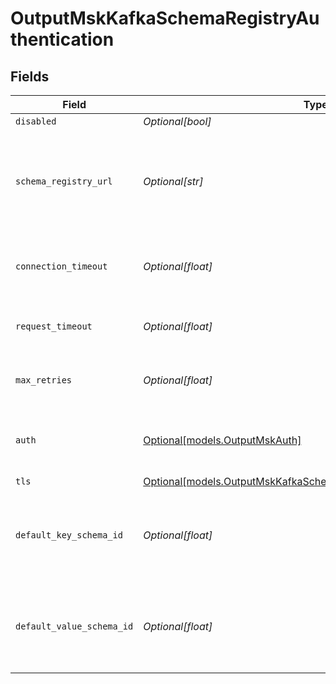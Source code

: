 # OutputMskKafkaSchemaRegistryAuthentication


## Fields

| Field                                                                                                                                | Type                                                                                                                                 | Required                                                                                                                             | Description                                                                                                                          |
| ------------------------------------------------------------------------------------------------------------------------------------ | ------------------------------------------------------------------------------------------------------------------------------------ | ------------------------------------------------------------------------------------------------------------------------------------ | ------------------------------------------------------------------------------------------------------------------------------------ |
| `disabled`                                                                                                                           | *Optional[bool]*                                                                                                                     | :heavy_minus_sign:                                                                                                                   | N/A                                                                                                                                  |
| `schema_registry_url`                                                                                                                | *Optional[str]*                                                                                                                      | :heavy_minus_sign:                                                                                                                   | URL for accessing the Confluent Schema Registry. Example: http://localhost:8081. To connect over TLS, use https instead of http.     |
| `connection_timeout`                                                                                                                 | *Optional[float]*                                                                                                                    | :heavy_minus_sign:                                                                                                                   | Maximum time to wait for a Schema Registry connection to complete successfully                                                       |
| `request_timeout`                                                                                                                    | *Optional[float]*                                                                                                                    | :heavy_minus_sign:                                                                                                                   | Maximum time to wait for the Schema Registry to respond to a request                                                                 |
| `max_retries`                                                                                                                        | *Optional[float]*                                                                                                                    | :heavy_minus_sign:                                                                                                                   | Maximum number of times to try fetching schemas from the Schema Registry                                                             |
| `auth`                                                                                                                               | [Optional[models.OutputMskAuth]](../models/outputmskauth.md)                                                                         | :heavy_minus_sign:                                                                                                                   | Credentials to use when authenticating with the schema registry using basic HTTP authentication                                      |
| `tls`                                                                                                                                | [Optional[models.OutputMskKafkaSchemaRegistryTLSSettingsClientSide]](../models/outputmskkafkaschemaregistrytlssettingsclientside.md) | :heavy_minus_sign:                                                                                                                   | N/A                                                                                                                                  |
| `default_key_schema_id`                                                                                                              | *Optional[float]*                                                                                                                    | :heavy_minus_sign:                                                                                                                   | Used when __keySchemaIdOut is not present, to transform key values, leave blank if key transformation is not required by default.    |
| `default_value_schema_id`                                                                                                            | *Optional[float]*                                                                                                                    | :heavy_minus_sign:                                                                                                                   | Used when __valueSchemaIdOut is not present, to transform _raw, leave blank if value transformation is not required by default.      |